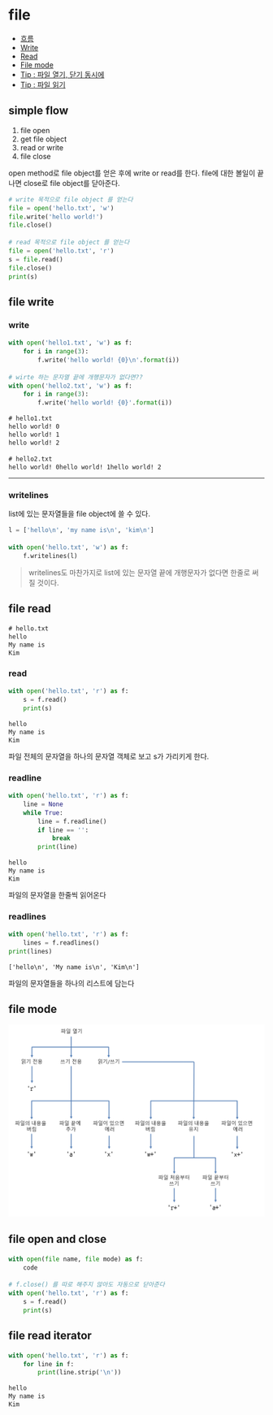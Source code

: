 # file

- [흐름](#simple-flow)
- [Write](#file-write)
- [Read](#file-read)
- [File mode](#file-mode)
- [Tip : 파일 열기, 닫기 동시에](#file-open-and-close)
- [Tip : 파일 읽기](#file-read-iterator)

## simple flow

1. file open
2. get file object
3. read or write
4. file close

open method로 file object를 얻은 후에 write or read를 한다. file에 대한 볼일이 끝나면 close로 file object를 닫아준다.

```python
# write 목적으로 file object 를 얻는다
file = open('hello.txt', 'w')
file.write('hello world!')
file.close()

# read 목적으로 file object 를 얻는다
file = open('hello.txt', 'r')
s = file.read()
file.close()
print(s)
```

## file write

### write

```python
with open('hello1.txt', 'w') as f:
    for i in range(3):
        f.write('hello world! {0}\n'.format(i))

# wirte 하는 문자열 끝에 개행문자가 없다면??
with open('hello2.txt', 'w') as f:
    for i in range(3):
        f.write('hello world! {0}'.format(i))
```

```plain text
# hello1.txt
hello world! 0
hello world! 1
hello world! 2

# hello2.txt
hello world! 0hello world! 1hello world! 2
```

---

### writelines

list에 있는 문자열들을 file object에 쓸 수 있다.

```python
l = ['hello\n', 'my name is\n', 'kim\n']

with open('hello.txt', 'w') as f:
    f.writelines(l)
```

> writelines도 마찬가지로 list에 있는 문자열 끝에 개행문자가 없다면 한줄로 써질 것이다.

## file read

```plain text
# hello.txt
hello
My name is
Kim
```

### read

```python
with open('hello.txt', 'r') as f:
    s = f.read()
    print(s)
```

```consol
hello
My name is
Kim
```

파일 전체의 문자열을 하나의 문자열 객체로 보고 s가 가리키게 한다. 

### readline

```python
with open('hello.txt', 'r') as f:
    line = None
    while True:
		line = f.readline()
        if line == '':
            break
        print(line)
```

```consol
hello
My name is
Kim
```

파일의 문자열을 한줄씩 읽어온다

### readlines

```python
with open('hello.txt', 'r') as f:
    lines = f.readlines()
print(lines)
```

```consol
['hello\n', 'My name is\n', 'Kim\n']
```

파일의 문자열들을 하나의 리스트에 담는다

## file mode

![file mode](/python/picture/file_mode.png)

## file open and close

```python
with open(file name, file mode) as f:
    code

# f.close() 를 따로 해주지 않아도 자동으로 닫아준다
with open('hello.txt', 'r') as f:
	s = f.read()
    print(s)
```

## file read iterator

```python
with open('hello.txt', 'r') as f:
    for line in f:
        print(line.strip('\n'))
```

```consol
hello
My name is
Kim
```

